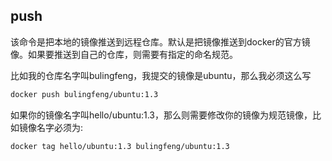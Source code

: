 ## push

该命令是把本地的镜像推送到远程仓库。默认是把镜像推送到docker的官方镜像。如果要推送到自己的仓库，则需要有指定的命名规范。

比如我的仓库名字叫bulingfeng，我提交的镜像是ubuntu，那么我必须这么写 

```dockerfile
docker push bulingfeng/ubuntu:1.3
```

如果你的镜像名字叫hello/ubuntu:1.3，那么则需要修改你的镜像为规范镜像，比如镜像名字必须为:

```dockerfile
docker tag hello/ubuntu:1.3 bulingfeng/ubuntu:1.3
```


